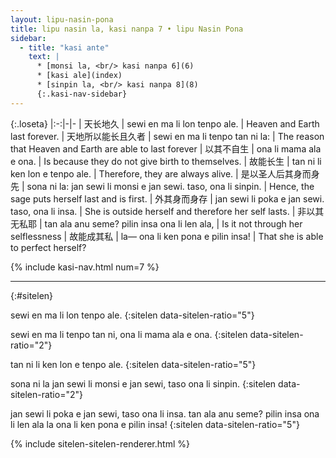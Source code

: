 ```yaml
---
layout: lipu-nasin-pona
title: lipu nasin la, kasi nanpa 7 • lipu Nasin Pona
sidebar:
  - title: "kasi ante"
    text: |
      * [monsi la, <br/> kasi nanpa 6](6)
      * [kasi ale](index)
      * [sinpin la, <br/> kasi nanpa 8](8)
      {:.kasi-nav-sidebar}
---
```


{:.loseta}
|:-:|-|-
| 天长地久                   | sewi en ma li lon tenpo ale.                                   | Heaven and Earth last forever.
| 天地所以<wbr/>能长且久者   | sewi en ma li tenpo tan ni la:                                 | The reason that Heaven and Earth are able to last forever
| 以其不自生                 | ona li mama ala e ona.                                         | Is because they do not give birth to themselves.
| 故能长生                   | tan ni li ken lon e tenpo ale.                                 | Therefore, they are always alive.
| 是以圣人<wbr/>后其身而身先 | sona ni la: jan sewi li monsi e jan sewi. taso, ona li sinpin. | Hence, the sage puts herself last and is first.
| 外其身而身存               | jan sewi li poka e jan sewi. taso, ona li insa.                | She is outside herself and therefore her self lasts.
| 非以其无私耶               | tan ala anu seme? pilin insa ona li len ala,                   | Is it not through her selflessness
| 故能成其私                 | la— ona li ken pona e pilin insa!                              | That she is able to perfect herself?

{% include kasi-nav.html num=7 %}

-------
{:#sitelen}

sewi en ma li lon tenpo ale.
{:sitelen data-sitelen-ratio="5"}

sewi en ma li tenpo tan ni,
ona li mama ala e ona.
{:sitelen data-sitelen-ratio="2"}

tan ni li ken lon e tenpo ale.
{:sitelen data-sitelen-ratio="5"}

sona ni la jan sewi li monsi e jan sewi, taso ona li sinpin.
{:sitelen data-sitelen-ratio="2"}

jan sewi li poka e jan sewi, taso ona li insa.
tan ala anu seme?
pilin insa ona li len ala la ona li ken pona e pilin insa!
{:sitelen data-sitelen-ratio="5"}

{% include sitelen-sitelen-renderer.html %}
